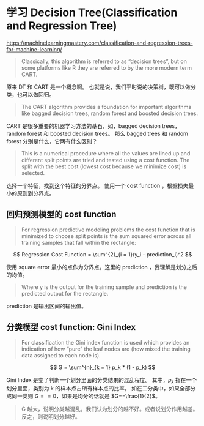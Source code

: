 # 学习 Decision Tree(Classification and Regression Tree)
https://machinelearningmastery.com/classification-and-regression-trees-for-machine-learning/

> Classically, this algorithm is referred to as “decision trees”, but on some platforms like R they are referred to by the more modern term CART.

原来 DT 和 CART 是一个概念啊。
也就是说，我们平时说的决策树，既可以做分类，也可以做回归。

> The CART algorithm provides a foundation for important algorithms like bagged decision trees, random forest and boosted decision trees.

CART 是很多重要的机器学习方法的基石，如，bagged decision trees，random forest 和 boosted decision trees。
那么 bagged trees 和 random forest 分别是什么，它两有什么区别？

> This is a numerical procedure where all the values are lined up and different split points are tried and tested using a cost function. The split with the best cost (lowest cost because we minimize cost) is selected.

选择一个特征，找到这个特征的分界点。
使用一个 cost function ，根据损失最小的原则到分界点。

## 回归预测模型的 cost function

> For regression predictive modeling problems the cost function that is minimized to choose split points is the sum squared error across all training samples that fall within the rectangle:

$$
Regression Cost Function = \sum^{2}_{i = 1}(y_i - prediction_i)^2
$$

使用 square error 最小的点作为分界点。这里的 prediction ，我理解是划分之后的均值。

> Where y is the output for the training sample and prediction is the predicted output for the rectangle.

prediction 是输出区间的输出值。

## 分类模型 cost function: Gini Index

> For classification the Gini index function is used which provides an indication of how “pure” the leaf nodes are (how mixed the training data assigned to each node is).

$$
G = \sum^{n}_{k = 1} p_k * (1 - p_k)
$$

Gini Index 是变了判断一个划分里面的分类结果的混乱程度。
其中，$p_k$ 指在一个划分里面，类别为 k 的样本点占所有样本点的比率。
如在二分类中，如果全部分成同一类则 $G==0$，如果是均分的话就是 $G==\frac{1}{2}$。
> G 越大，说明分类越混乱，我们认为划分的越不好。或者说划分作用越差。反之，则说明划分越好。




 
